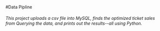 #Data Pipline
###### This project uploads a csv file into MySQL, finds the optimized ticket sales from Querying the data, and prints out the results--all using Python.